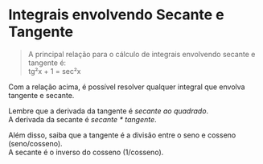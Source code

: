 # Integrais envolvendo Secante e Tangente

> A principal relação para o cálculo de integrais envolvendo secante e tangente é:<br>
> tg²x + 1 = sec²x

Com a relação acima, é possível resolver qualquer integral que envolva tangente e secante.

Lembre que a derivada da tangente é *secante ao quadrado*.<br>
A derivada da secante é *secante * tangente*.

Além disso, saiba que a tangente é a divisão entre o seno e cosseno (seno/cosseno).<br>
A secante é o inverso do cosseno (1/cosseno).

